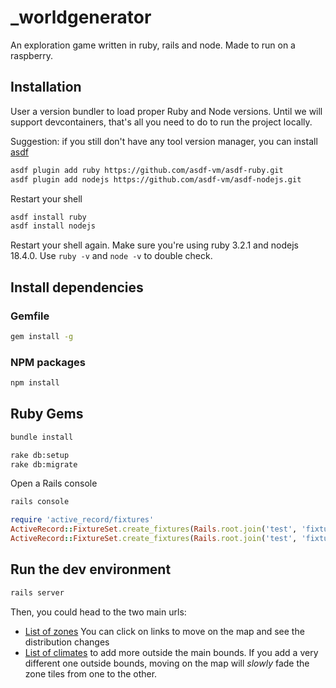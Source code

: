 # _worldgenerator
An exploration game written in ruby, rails and node. Made to run on a raspberry.

## Installation
User a version bundler to load proper Ruby and Node versions.
Until we will support devcontainers, that's all you need to do to run the project locally.

Suggestion: if you still don't have any tool version manager, you can install [asdf]()

```sh
asdf plugin add ruby https://github.com/asdf-vm/asdf-ruby.git
asdf plugin add nodejs https://github.com/asdf-vm/asdf-nodejs.git
```

Restart your shell

```sh
asdf install ruby
asdf install nodejs
```

Restart your shell again.
Make sure you're using ruby 3.2.1 and nodejs 18.4.0. Use `ruby -v` and `node -v` to double check.

## Install dependencies

### Gemfile
```sh
gem install -g
```

### NPM packages
```sh
npm install
```

## Ruby Gems

```sh
bundle install

rake db:setup
rake db:migrate
```

Open a Rails console

```sh
rails console
```

```ruby
require 'active_record/fixtures'
ActiveRecord::FixtureSet.create_fixtures(Rails.root.join('test', 'fixtures'), 'zones')
ActiveRecord::FixtureSet.create_fixtures(Rails.root.join('test', 'fixtures'), 'climates')
```

## Run the dev environment
```sh
rails server
```

Then, you could head to the two main urls:
- [List of zones](http://127.0.0.1:3000)
You can click on links to move on the map and see the distribution changes
- [List of climates](http://127.0.0.1:3000/climates) to add more outside the main bounds. If you add a very different one outside bounds, moving on the map will _slowly_ fade the zone tiles from one to the other.